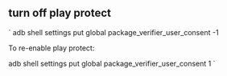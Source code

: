

## turn off play protect

`
adb shell settings put global package_verifier_user_consent -1

To re-enable play protect:

adb shell settings put global package_verifier_user_consent 1
`


